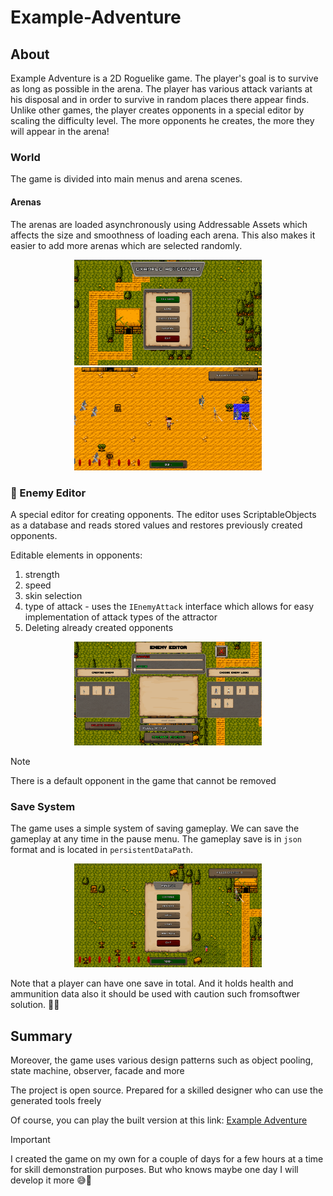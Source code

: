 # Example-Adventure

## About
Example Adventure is a 2D Roguelike game. The player's goal is to survive as long as possible in the arena. The player has various attack variants at his disposal and in order to survive in random places there appear finds. Unlike other games, the player creates opponents in a special editor by scaling the difficulty level. The more opponents he creates, the more they will appear in the arena!

### World
The game is divided into main menus and arena scenes.

#### Arenas

The arenas are loaded asynchronously using Addressable Assets which affects the size and smoothness of loading each arena. 
This also makes it easier to add more arenas which are selected randomly.

<p align="center">
  <img src="Visual_Readme/Screenshot 2024-03-20 20-52-19.png" alt="Main Menu" width="300"/>
  <img src="Visual_Readme/Screenshot 2024-03-20 20-53-11.png" alt="Arena Example" width="300"/>
</p>


### :zombie: Enemy Editor 
A special editor for creating opponents. The editor uses ScriptableObjects as a database and reads stored values and restores previously created opponents. 

Editable elements in opponents:
1. strength
2. speed
3. skin selection
4. type of attack - uses the `IEnemyAttack`  interface which allows for easy implementation of attack types of the attractor
5. Deleting already created opponents

<p align="center">
  <img src="Visual_Readme/Screenshot 2024-03-20 21-19-59.png" alt="Enemy Editor" width="300"/>
</p>

> [!NOTE]
> There is a default opponent in the game that cannot be removed

### Save System
The game uses a simple system of saving gameplay. We can save the gameplay at any time in the pause menu. The gameplay save is in `json` format and is located in `persistentDataPath`.

<p align="center">
  <img src="Visual_Readme/Screenshot 2024-03-20 21-40-08.png" alt="Pause" width="300"/>
</p>

Note that a player can have one save in total. And it holds health and ammunition data also it should be used with caution such fromsoftwer solution. :superhero::bone:

## Summary
Moreover, the game uses various design patterns such as object pooling, state machine, observer, facade and more

The project is open source. Prepared for a skilled designer who can use the generated tools freely 

Of course, you can play the built version at this link: [Example Adventure](https://drive.google.com/file/d/10sv-WuzmfAuNXQx5tBqIm395K75elu31/view?usp=sharing)

> [!IMPORTANT]
> I created the game on my own for a couple of days for a few hours at a time for skill demonstration purposes. But who knows maybe one day I will develop it more 	:sweat_smile::clown_face:
